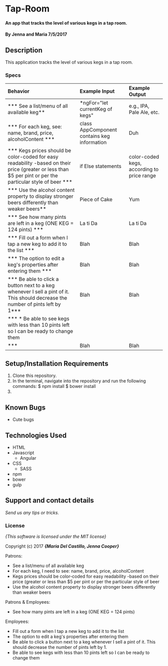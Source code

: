 # Tap-Room

#### An app that tracks the level of various kegs in a tap room.

#### By **Jenna and Maria** 7/5/2017

## Description

This application tracks the level of various kegs in a tap room.

### Specs
| Behavior | Example Input | Example Output |
| :-------------     | :------------- | :------------- |
| *** See a list/menu of all available keg** | *ngFor="let currentKeg of kegs"| e.g., IPA, Pale Ale, etc. |
| *** For each keg, see: name, brand, price, alcoholContent *** | class AppComponent contains keg information | Duh |
| *** Kegs prices should be color-coded for easy readability -based on their price (greater or less than $5 per pint or per the particular style of beer *** | if Else statements | color-coded kegs, according to price range |
| *** Use the alcohol content property to display stronger beers differently than weaker beers** | Piece of Cake | Yum |
| *** See how many pints are left in a keg (ONE KEG = 124 pints) *** | La ti Da | La ti Da |
| *** Fill out a form when I tap a new keg to add it to the list *** | Blah | Blah |
| *** The option to edit a keg's properties after entering them *** | Blah | Blah |
| *** Be able to click a button next to a keg whenever I sell a pint of it. This should decrease the number of pints left by 1*** | Blah | Blah |
| *** * Be able to see kegs with less than 10 pints left so I can be ready to change them
*** | Blah | Blah |

## Setup/Installation Requirements
1. Clone this repository.
2. In the terminal, navigate into the repository and run the following commands:
  $ npm install
  $ bower install
3.

## Known Bugs
* Cute bugs

## Technologies Used

* HTML
* Javascript
  * Angular
* CSS
  * SASS
* npm
* bower
* gulp


## Support and contact details

_Send us any tips or tricks._

### License

*{This software is licensed under the MIT license}*

Copyright (c) 2017 **_{Maria Del Castillo, Jenna Cooper}_**

Patrons:
* See a list/menu of all available keg
* For each keg, I need to see: name, brand, price, alcoholContent
* Kegs prices should be color-coded for easy readability -based on their price (greater or less than $5 per pint or per the particular style of beer
* Use the alcohol content property to display stronger beers differently than weaker beers



Patrons & Employees:
* See how many pints are left in a keg (ONE KEG = 124 pints)


Employees:
* Fill out a form when I tap a new keg to add it to the list
* The option to edit a keg's properties after entering them
* Be able to click a button next to a keg whenever I sell a pint of it. This should decrease the number of pints left by 1.
* Be able to see kegs with less than 10 pints left so I can be ready to change them
